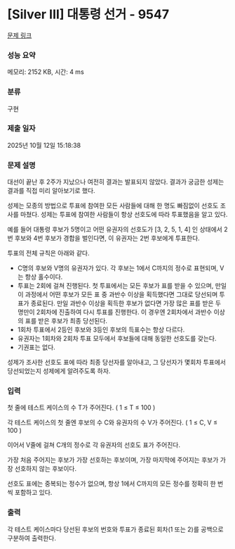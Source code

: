 # [Silver III] 대통령 선거 - 9547 

[문제 링크](https://www.acmicpc.net/problem/9547) 

### 성능 요약

메모리: 2152 KB, 시간: 4 ms

### 분류

구현

### 제출 일자

2025년 10월 12일 15:18:38

### 문제 설명

<p>대선이 끝난 후 2주가 지났으나 여전히 결과는 발표되지 않았다. 결과가 궁금한 성제는 결과를 직접 미리 알아보기로 했다.</p>

<p>성제는 모종의 방법으로 투표에 참여한 모든 사람들에 대해 한 명도 빠짐없이 선호도 조사를 마쳤다. 성제는 투표에 참여한 사람들이 항상 선호도에 따라 투표했음을 알고 있다.</p>

<p>예를 들어 대통령 후보가 5명이고 어떤 유권자의 선호도가 [3, 2, 5, 1, 4] 인 상태에서 2번 후보와 4번 후보가 경합을 벌인다면, 이 유권자는 2번 후보에게 투표한다.</p>

<p>투표의 전체 규칙은 아래와 같다.</p>

<ul>
	<li>C명의 후보와 V명의 유권자가 있다. 각 후보는 1에서 C까지의 정수로 표현되며, V는 항상 홀수이다.</li>
	<li>투표는 2회에 걸쳐 진행된다. 첫 투표에서는 모든 후보가 표를 받을 수 있으며, 만일 이 과정에서 어떤 후보가 모든 표 중 과반수 이상을 획득했다면 그대로 당선되며 투표가 종료된다. 만일 과반수 이상을 획득한 후보가 없다면 가장 많은 표를 받은 두 명만이 2회차에 진출하여 다시 투표를 진행한다. 이 경우엔 2회차에서 과반수 이상의 표를 받은 후보가 최종 당선된다.</li>
	<li>1회차 투표에서 2등인 후보와 3등인 후보의 득표수는 항상 다르다.</li>
	<li>유권자는 1회차와 2회차 투표 모두에서 후보들에 대해 동일한 선호도를 갖는다.</li>
	<li>기권표는 없다.</li>
</ul>

<div>성제가 조사한 선호도 표에 따라 최종 당선자를 알아내고, 그 당선자가 몇회차 투표에서 당선되었는지 성제에게 알려주도록 하자.</div>

### 입력 

 <p>첫 줄에 테스트 케이스의 수 T가 주어진다. ( 1 ≤ T ≤ 100 )</p>

<p>각 테스트 케이스의 첫 줄엔 후보의 수 C와 유권자의 수 V가 주어진다. ( 1 ≤ C, V ≤ 100 )</p>

<p>이어서 V줄에 걸쳐 C개의 정수로 각 유권자의 선호도 표가 주어진다.</p>

<p>가장 처음 주어지는 후보가 가장 선호하는 후보이며, 가장 마지막에 주어지는 후보가 가장 선호하지 않는 후보이다.</p>

<p>선호도 표에는 중복되는 정수가 없으며, 항상 1에서 C까지의 모든 정수를 정확히 한 번씩 포함하고 있다.</p>

### 출력 

 <p>각 테스트 케이스마다 당선된 후보의 번호와 투표가 종료된 회차(1 또는 2)를 공백으로 구분하여 출력한다.</p>

